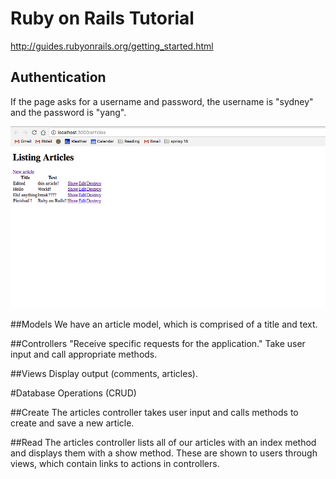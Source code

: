 # Ruby on Rails Tutorial
http://guides.rubyonrails.org/getting_started.html

## Authentication
If the page asks for a username and password, the username is "sydney" and the password is "yang".

![Screenshot](app_screenshot.png)

##Models
We have an article model, which is comprised of a title and text.


##Controllers
"Receive specific requests for the application."
Take user input and call appropriate methods. 

##Views
Display output (comments, articles).

#Database Operations (CRUD)

##Create
The articles controller takes user input and calls methods to create and save a new article.

##Read
The articles controller lists all of our articles with an index method and displays them with a show method.
These are shown to users through views, which contain links to actions in controllers.
